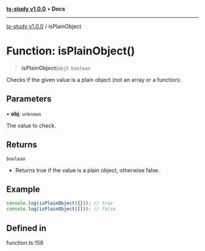[**ts-study v1.0.0**](../README.md) • **Docs**

***

[ts-study v1.0.0](../README.md) / isPlainObject

# Function: isPlainObject()

> **isPlainObject**(`obj`): `boolean`

Checks if the given value is a plain object (not an array or a function).

## Parameters

• **obj**: `unknown`

The value to check.

## Returns

`boolean`

- Returns true if the value is a plain object, otherwise false.

## Example

```ts
console.log(isPlainObject({})); // true
console.log(isPlainObject([])); // false
```

## Defined in

function.ts:158
